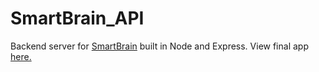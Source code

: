 # SmartBrain_API

Backend server for [SmartBrain](https://github.com/jordantram/SmartBrain) built in Node and Express. View final app [here.](https://smart-face-identify.herokuapp.com/)
